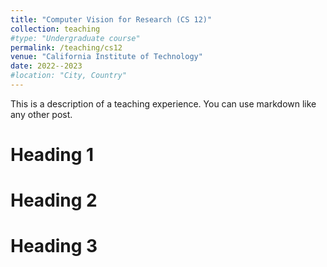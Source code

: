 ```yaml
---
title: "Computer Vision for Research (CS 12)"
collection: teaching
#type: "Undergraduate course"
permalink: /teaching/cs12
venue: "California Institute of Technology"
date: 2022--2023
#location: "City, Country"
---
```


This is a description of a teaching experience. You can use markdown like any other post.

Heading 1
======

Heading 2
======

Heading 3
======
